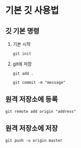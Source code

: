 # 기본 깃 사용법

## 깃 기본 명령

1. 기본 시작

    `git init`

1. git에 저장

    `git add .`

    `git commit -m "message"`

## 원격 저장소에 등록

`git remote add origin "address"`

## 원격 저장소에 저장

`git push -u origin master`